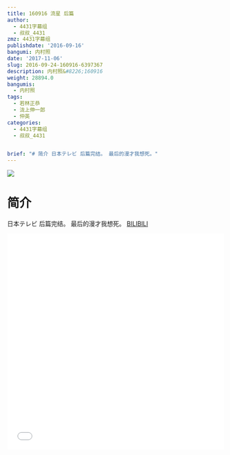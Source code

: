 ```yaml
---
title: 160916 流星 后篇
author:
  - 4431字幕组
  - 叔叔_4431
zmz: 4431字幕组
publishdate: '2016-09-16'
bangumi: 内村照
date: '2017-11-06'
slug: 2016-09-24-160916-6397367
description: 内村照&#8226;160916
weight: 28894.0
bangumis:
  - 内村照
tags:
  - 若林正恭
  - 泷上伸一郎
  - 仲英
categories:
  - 4431字幕组
  - 叔叔_4431


brief: "# 简介 日本テレビ 后篇完结。 最后的漫才我想死。"
---
```

![](https://i.imgur.com/mYO2b8C.png)
# 简介  
日本テレビ 后篇完结。
最后的漫才我想死。
  [BILIBILI](https://www.bilibili.com/video/av6397367/)

  <iframe src="//www.bilibili.com/blackboard/player.html?aid=6397367" width="100%" height="500" frameborder="0" allowfullscreen="allowfullscreen"></iframe>
